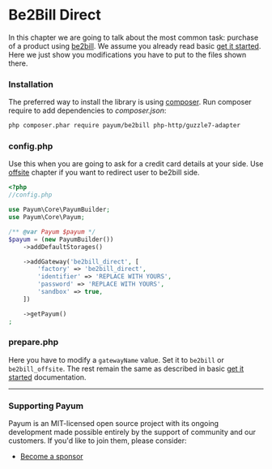 # Be2Bill Direct

In this chapter we are going to talk about the most common task: purchase of a product using [be2bill](http://www.be2bill.com/). We assume you already read basic [get it started](../get-it-started.md). Here we just show you modifications you have to put to the files shown there.

### Installation

The preferred way to install the library is using [composer](http://getcomposer.org/). Run composer require to add dependencies to _composer.json_:

```bash
php composer.phar require payum/be2bill php-http/guzzle7-adapter
```

### config.php

Use this when you are going to ask for a credit card details at your side. Use [offsite](offsite.md) chapter if you want to redirect user to be2bill side.

```php
<?php
//config.php

use Payum\Core\PayumBuilder;
use Payum\Core\Payum;

/** @var Payum $payum */
$payum = (new PayumBuilder())
    ->addDefaultStorages()

    ->addGateway('be2bill_direct', [
        'factory' => 'be2bill_direct',
        'identifier' => 'REPLACE WITH YOURS',
        'password' => 'REPLACE WITH YOURS',
        'sandbox' => true,
    ])

    ->getPayum()
;
```

### prepare.php

Here you have to modify a `gatewayName` value. Set it to `be2bill` or `be2bill_offsite`. The rest remain the same as described in basic [get it started](../get-it-started.md) documentation.

***

### Supporting Payum

Payum is an MIT-licensed open source project with its ongoing development made possible entirely by the support of community and our customers. If you'd like to join them, please consider:

* [Become a sponsor](https://github.com/sponsors/Payum)
